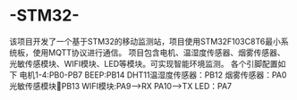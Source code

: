 # -STM32-
该项目开发了一个基于STM32的移动监测站，项目使用STM32F103C8T6最小系统板，使用MQTT协议进行通信。
项目包含电机、温湿度传感器、烟雾传感器、光敏传感模块、WIFI模块、LED等模块。可实现智能环境监测。
各个引脚配置如下
电机1-4:PB0-PB7
BEEP:PB14
DHT11温湿度传感器：PB12
烟雾传感器：PA0
光敏传感模块PB13
WIFI模块:PA9-->RX
         PA10-->TX 
LED：PA7
